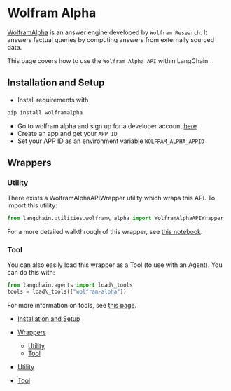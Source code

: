 # Wolfram Alpha

[WolframAlpha](https://en.wikipedia.org/wiki/WolframAlpha) is an answer engine developed by `Wolfram Research`.
It answers factual queries by computing answers from externally sourced data.

This page covers how to use the `Wolfram Alpha API` within LangChain.

## Installation and Setup[​](#installation-and-setup "Direct link to Installation and Setup")

- Install requirements with

```bash
pip install wolframalpha  

```

- Go to wolfram alpha and sign up for a developer account [here](https://developer.wolframalpha.com/)
- Create an app and get your `APP ID`
- Set your APP ID as an environment variable `WOLFRAM_ALPHA_APPID`

## Wrappers[​](#wrappers "Direct link to Wrappers")

### Utility[​](#utility "Direct link to Utility")

There exists a WolframAlphaAPIWrapper utility which wraps this API. To import this utility:

```python
from langchain.utilities.wolfram\_alpha import WolframAlphaAPIWrapper  

```

For a more detailed walkthrough of this wrapper, see [this notebook](/docs/integrations/tools/wolfram_alpha.html).

### Tool[​](#tool "Direct link to Tool")

You can also easily load this wrapper as a Tool (to use with an Agent).
You can do this with:

```python
from langchain.agents import load\_tools  
tools = load\_tools(["wolfram-alpha"])  

```

For more information on tools, see [this page](/docs/modules/agents/tools/).

- [Installation and Setup](#installation-and-setup)

- [Wrappers](#wrappers)

  - [Utility](#utility)
  - [Tool](#tool)

- [Utility](#utility)

- [Tool](#tool)

